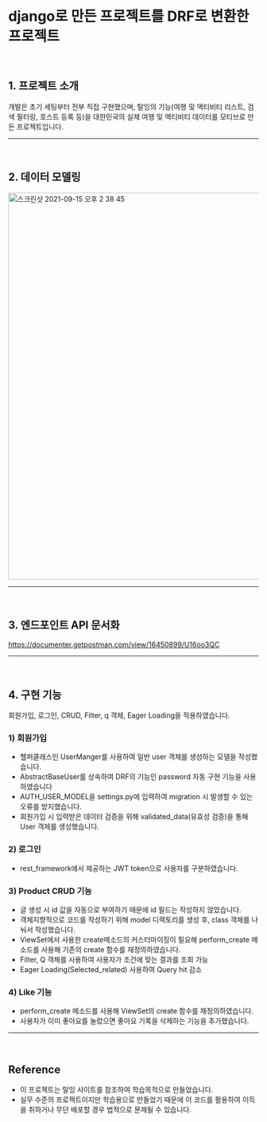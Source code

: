 # django로 만든 프로젝트를 DRF로 변환한 프로젝트


<br>

## 1. 프로젝트 소개
개발은 초기 세팅부터 전부 직접 구현했으며, 탈잉의 기능(여행 및 액티비티 리스트, 검색 필터링, 호스트 등록 등)을 대한민국의 실제 여행 및 액티비티 데이터를 모티브로 만든 프로젝트입니다.

---
<br>

## 2. 데이터 모델링
<img width="776" alt="스크린샷 2021-09-15 오후 2 38 45" src="https://user-images.githubusercontent.com/81137234/133376890-0b243a3a-15dd-44a0-b025-662fb4044182.png">

---
<br>

## 3. 엔드포인트 API 문서화
https://documenter.getpostman.com/view/16450899/U16oo3QC

---
<br>

## 4. 구현 기능
회원가입, 로그인, CRUD, Filter, q 객체, Eager Loading을 적용하였습니다.


### 1) 회원가입
- 헬퍼클래스인 UserManger를 사용하여 일반 user 객체를 생성하는 모델을 작성했습니다.
- AbstractBaseUser를 상속하여 DRF의 기능인 password 자동 구현 기능을 사용하였습니다
- AUTH_USER_MODEL을 settings.py에 입력하여 migration 시 발생할 수 있는 오류를 방지했습니다.
- 회원가입 시 입력받은 데이터 검증을 위해 validated_data(유효성 검증)을 통해 User 객체를 생성했습니다.

### 2) 로그인
- rest_framework에서 제공하는 JWT token으로 사용자를 구분하였습니다.

### 3) Product CRUD 기능
- 글 생성 시 id 값을 자동으로 부여하기 때문에 id 필드는 작성하지 않았습니다.
- 객체지향적으로 코드를 작성하기 위해 model 디렉토리를 생성 후, class 객체를 나눠서 작성했습니다.
- ViewSet에서 사용한 create메소드의 커스터마이징이 필요해 perform_create 메소드를 사용해 기존의 create 함수를 재정의하였습니다.
- Filter, Q 객체를 사용하여 사용자가 조건에 맞는 결과를 조회 가능
- Eager Loading(Selected_related) 사용하여 Query hit 감소

### 4) Like 기능
- perform_create 메소드를 사용해  ViewSet의 create 함수를 재정의하였습니다.
- 사용자가 이미 좋아요를 눌렀으면 좋아요 기록을 삭제하는 기능을 추가했습니다.

---
<br>

## Reference
- 이 프로젝트는 탈잉 사이트를 참조하여 학습목적으로 만들었습니다.
- 실무 수준의 프로젝트이지만 학습용으로 만들었기 때문에 이 코드를 활용하여 이득을 취하거나 무단 배포할 경우 법적으로 문제될 수 있습니다.

<br>